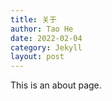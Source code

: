```yaml
---
title: 关于
author: Tao He
date: 2022-02-04
category: Jekyll
layout: post
---
```



This is an about page.
